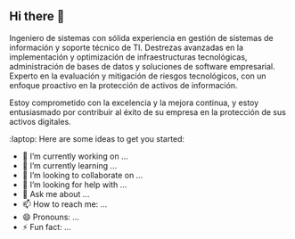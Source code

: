 ## Hi there 👋

Ingeniero de sistemas con sólida experiencia en gestión de sistemas de información y soporte técnico de TI. Destrezas avanzadas en la implementación y optimización de infraestructuras tecnológicas, administración de bases de datos y soluciones de software empresarial. Experto en la evaluación y mitigación de riesgos tecnológicos, con un enfoque proactivo en la protección de activos de información.

Estoy comprometido con la excelencia y la mejora continua, y estoy entusiasmado por contribuir al éxito de su empresa en la protección de sus activos digitales.


:laptop:
Here are some ideas to get you started:

- 🔭 I’m currently working on ...
- 🌱 I’m currently learning ...
- 👯 I’m looking to collaborate on ...
- 🤔 I’m looking for help with ...
- 💬 Ask me about ...
- 📫 How to reach me: ...
- 😄 Pronouns: ...
- ⚡ Fun fact: ...

<!--
**Cyberdark-SecOS/Cyberdark-SecOs** is a ✨ _special_ ✨ repository because its `README.md` (this file) appears on your GitHub profile.


-->
